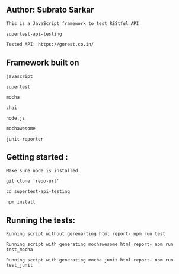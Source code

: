 Author: Subrato Sarkar
------------------------------

```
This is a JavaScript framework to test REStful API

supertest-api-testing

Tested API: https://gorest.co.in/

````

Framework built on
------------------------------

```
javascript

supertest

mocha

chai

node.js

mochawesome

junit-reporter

```

Getting started :
------------------------------

```
Make sure node is installed.

git clone 'repo-url'

cd supertest-api-testing

npm install

```

Running the tests:
-------------------
```
Running script without gerenarting html report- npm run test

Running script with generating mochawesome html report- npm run test_mocha

Running script with generating mocha junit html report- npm run test_junit

```